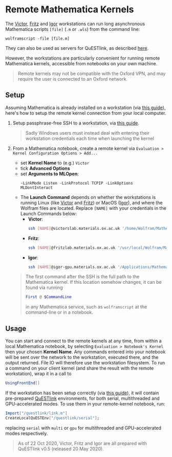Remote Mathematica Kernels 
==========================

The [Victor](victor.md), [Fritz](fritz.md) and [Igor](igor.md) workstations can run long asynchronous Mathematica scripts `[file]` (`.m` or `.wls`) from the command line:
```
wolframscript -file [file.m]
```

They can also be used as servers for QuESTlink, as described [here](https://github.com/QTechTheory/QuESTlink/blob/master/Doc/README.md#launching-as-server).

However, the workstations are particularly convenient for running remote Mathematica kernels, accessible from notebooks on your own machine.
> Remote kernels may not be compatible with the Oxford VPN, and may require the user is connected to an Oxford network.

## Setup

Assuming Mathematica is already installed on a workstation (via [this guide](workstationsetup.md)), here's how to setup the remote kernel connection from your local computer.

1. Setup passphrase-free SSH to a workstation, via [this guide](remotetips.md#ssh-without-passphrase).
    > Sadly Windows users must instead deal with entering their workstation credentials each time when launching the kernel

2. From a Mathematica notebook, create a remote kernel via `Evaluation > Kernel Configuration Options > Add...`
    - set **Kernel Name** to (e.g.) `Victor`
    - tick **Advanced Options**
    - set **Arguments to MLOpen**:
      ```
      -LinkMode Listen -LinkProtocol TCPIP -LinkOptions MLDontInteract
      ```
    - The **Launch Command** depends on whether the workstations is running Linux (like [Victor](victor.md) and [Fritz](fritz.md)) or MacOS ([Igor](igor.md)), and where the Wolfram files are located. Replace `[NAME]` with your credentials in the Launch Commands below:
       - **Victor**:
         ```bash
         ssh [NAME]@victorslab.materials.ox.ac.uk '/home/Wolfram/Mathematica/11.3/SystemFiles/Kernel/Binaries/Linux-x86-64/WolframKernel -wstp -LinkMode Connect -LinkProtocol TCPIP -LinkName "`linkname`"'
         ```
       - **Fritz**:
         ```bash
         ssh [NAME]@fritzlab.materials.ox.ac.uk '/usr/local/Wolfram/Mathematica/12.1/SystemFiles/Kernel/Binaries/Linux-x86-64/WolframKernel -wstp -LinkMode Connect -LinkProtocol TCPIP -LinkName "`linkname`"'
         ```
       - **Igor**:
         ```bash 
         ssh [NAME]@igor-gpu.materials.ox.ac.uk '/Applications/Mathematica.app/Contents/MacOS/MathKernel -mathlink -LinkMode Connect -LinkProtocol TCPIP -LinkName "`linkname`" -LinkHost `ipaddress`'
         ```
    > The first command after the SSH is the full path to the Mathematica kernel. If this location somehow changes, it can be found via running 
    > ```Mathematica 
    > First @ $CommandLine
    > ```
    > in any Mathematica service, such as `wolframscript` at the command-line or in a notebook.
    
## Usage
    
You can start and connect to the remote kernels at any time, from within a local Mathematica notebook, by selecting `Evaluation > Notebook's Kernel` then your chosen **Kernel Name**.
Any commands entered into your notebook will be sent over the network to the workstation, executed there, and the output returned. File IO will therefore use the workstation filesystem. To run a command on your client kernel (and share the result with the remote workstation), wrap it in a call to
```Mathematica 
UsingFrontEnd[]
```

If the workstation has been setup correctly (via [this guide](workstationsetup.md)), it will contain pre-prepared [QuESTlink](https://github.com/QTechTheory/QuESTLink) environments, for both serial, multithreaded and GPU-accelerated modes. To use them in your remote-kernel notebook, run:
```Mathematica
Import["/questlink/link.m"]
CreateLocalQuESTEnv["/questlink/serial"];
```
replacing `serial` with `multi` or `gpu` for multithreaded and GPU-accelerated modes respectively.

> As of 22 Oct 2020, Victor, Fritz and Igor are all prepared with QuESTlink v0.5 (released 20 May 2020). 